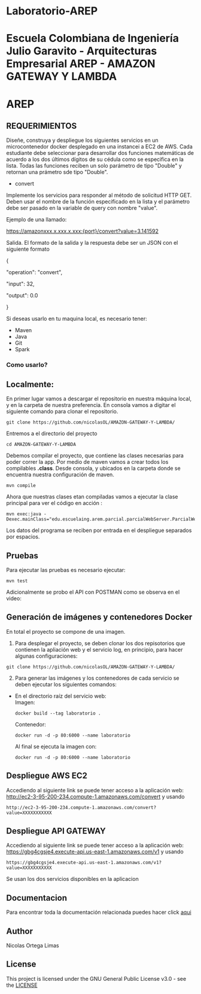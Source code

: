 # Laboratorio-AREP
# Escuela Colombiana de Ingeniería Julio Garavito - Arquitecturas Empresarial AREP - AMAZON GATEWAY Y LAMBDA
# AREP
## REQUERIMIENTOS
Diseñe, construya y despliegue los siguientes servicios en un microcontenedor docker desplegado en una instancei a EC2 de AWS. Cada estudiante debe seleccionar para desarrollar dos funciones matemáticas de acuerdo a los dos últimos dígitos de su cédula como se especifica en la lista. Todas las funciones reciben un solo parámetro de tipo "Double" y retornan una prámetro sde tipo "Double".

* convert

Implemente los servicios para responder al método de solicitud HTTP GET. Deben usar el nombre de la función especificado en la lista y el parámetro debe ser pasado en la variable de query con nombre "value".

Ejemplo de una llamado:

https://amazonxxx.x.xxx.x.xxx:{port}/convert?value=3.141592


Salida. El formato de la salida y la respuesta debe ser un JSON con el siguiente formato

{

 "operation": "convert",

 "input":  32,

 "output":  0.0

}

  
  Si deseas usarlo en tu maquina local, es necesario tener:
  
  * Maven 
  * Java 
  * Git
  * Spark  

 ### Como usarlo?
  ## Localmente:
  En primer lugar vamos a descargar el repositorio en nuestra máquina local, y en la carpeta de 
nuestra preferencia. En consola vamos a digitar el siguiente comando para clonar el repositorio.

```
git clone https://github.com/nicolasOL/AMAZON-GATEWAY-Y-LAMBDA/
```

Entremos a el directorio del proyecto

```
cd AMAZON-GATEWAY-Y-LAMBDA
```

Debemos compilar el proyecto, que contiene las clases necesarias para poder correr la app. Por medio de maven vamos a crear todos los compilables **.class**. Desde consola, y ubicados en la carpeta donde se encuentra nuestra configuración de maven.

```
mvn compile
```

Ahora que nuestras clases etan compiladas vamos a ejecutar la clase principal para
ver el código en acción :

```
mvn exec:java -Dexec.mainClass="edu.escuelaing.arem.parcial.parcialWebServer.ParcialWebServer"
```
Los datos del programa se reciben por entrada en el despliegue separados por espacios.
   
## Pruebas   
Para ejecutar las pruebas es necesario ejecutar:
```
mvn test
``` 
Adicionalmente se probo el API con POSTMAN como se observa en el video:

 ## Generación de imágenes y contenedores Docker 
 En total el proyecto se compone de una imagen.
 1. Para desplegar el proyecto, se deben clonar los dos repisotorios que contienen la apliación web y el servicio log, en principio, para hacer algunas configuraciones:
   ```
   git clone https://github.com/nicolasOL/AMAZON-GATEWAY-Y-LAMBDA/
   ```
 
 2. Para generar las imágenes y los contenedores de cada servicio se deben ejecutar los siguientes comandos:                                                     
  - En el directorio raíz del servicio web:                                                                                     
    Imagen:
    ```
    docker build --tag laboratorio .
    ```
    Contenedor:
    ```
    docker run -d -p 80:6000 --name laboratorio
    ```                                                 
    Al final se ejecuta la imagen con:
      ```
      docker run -d -p 80:6000 --name laboratorio
      ```

 ## Despliegue AWS EC2
 Accediendo al siguiente link se puede tener acceso a la aplicación web:                                                       
 http://ec2-3-95-200-234.compute-1.amazonaws.com/convert
 y usando 
 ```
http://ec2-3-95-200-234.compute-1.amazonaws.com/convert?value=XXXXXXXXXXX
``` 

 ## Despliegue API GATEWAY
 Accediendo al siguiente link se puede tener acceso a la aplicación web:                                                       
 https://gbg4cgsje4.execute-api.us-east-1.amazonaws.com/v1
 y usando 
 ```
https://gbg4cgsje4.execute-api.us-east-1.amazonaws.com/v1?value=XXXXXXXXXXX
``` 
Se usan los dos servicios disponibles en la aplicacion

 

## Documentacion
  
Para encontrar toda la documentación relacionada puedes hacer click [aqui](https://github.com/nicolasOL/AMAZON-GATEWAY-Y-LAMBDA/tree/master/docs)
  
  ## Author
  
  Nicolas Ortega Limas
  
  ## License
  
  This project is licensed under the GNU General Public License v3.0 - see the [LICENSE](https://github.com/nicolasOL/AMAZON-GATEWAY-Y-LAMBDA/blob/master/LICENSE.txt)
